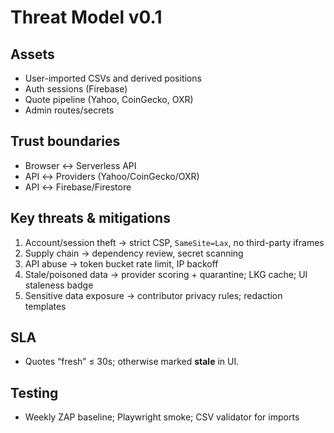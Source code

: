 # Threat Model v0.1

## Assets
- User-imported CSVs and derived positions
- Auth sessions (Firebase)
- Quote pipeline (Yahoo, CoinGecko, OXR)
- Admin routes/secrets

## Trust boundaries
- Browser ↔ Serverless API
- API ↔ Providers (Yahoo/CoinGecko/OXR)
- API ↔ Firebase/Firestore

## Key threats & mitigations
1. Account/session theft → strict CSP, `SameSite=Lax`, no third-party iframes
2. Supply chain → dependency review, secret scanning
3. API abuse → token bucket rate limit, IP backoff
4. Stale/poisoned data → provider scoring + quarantine; LKG cache; UI staleness badge
5. Sensitive data exposure → contributor privacy rules; redaction templates

## SLA
- Quotes “fresh” ≤ 30s; otherwise marked **stale** in UI.

## Testing
- Weekly ZAP baseline; Playwright smoke; CSV validator for imports
